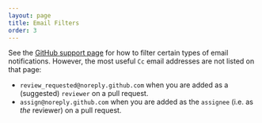```yaml
---
layout: page
title: Email Filters
order: 3
---
```


See the [GitHub support page](https://help.github.com/articles/about-email-notifications/)
for how to filter certain types of email notifications. However, the most
useful `Cc` email addresses are not listed on that page:
- `review_requested@noreply.github.com` when you are added as a (suggested) `reviewer` on a pull request.
- `assign@noreply.github.com` when you are added as the `assignee` (i.e. as _the_ reviewer) on a pull request.
